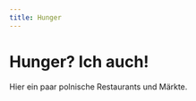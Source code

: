 ```yaml
---
title: Hunger
---
```


# Hunger? Ich auch!

Hier ein paar polnische Restaurants und Märkte.

<CardContainer>
    <CardColumn>
        <LocationCard 
            title="Okrąglak (Zapiekanki)" 
            subtitle="Estery 46, 31-056 Kraków, Poland" 
            link="https://goo.gl/maps/bKEt77y5uUNDfnXy9"
            tag="Polski"
            description="Hier gibts einen Zapiekanki Stand nach dem anderen, welcher schon sehr fette Sandwiches verkauft. Aufs Zapiekanki kommt oft irgendwas drauf, das sich wie n Pizzabelag anhört. Auf alle Fälle echt sättigend. Hier gibts ab und zu auch einen Flohmarkt." />
    </CardColumn>
    <CardColumn>
        <LocationCard 
            title="KRAK-REST" 
            subtitle="Grodzka 43, 31-001 Kraków, Poland" 
            link="https://goo.gl/maps/S11xW5K97bWQx9wp8"
            tag="Polski"
            description="Günstiges und echt gutes polnisches Essen." />
    </CardColumn>
    <CardColumn>
        <LocationCard 
            title="Górnik" 
            subtitle="Czysta 1, 31-121 Kraków, Poland" 
            link="https://goo.gl/maps/KKF8yayeSWxiXxEA7"
            tag="Polski"
            description="Hier gibts auch echt gutes polnisches Essen. Anscheinend auch beliebt bei Studenten und für ein paar Pierogi ist ein Besuch auf alle Fälle wert!" />
    </CardColumn>
    <CardColumn>
        <LocationCard 
            title="Stary Kleparz" 
            subtitle="Rynek Kleparski, 31-150 Kraków, Poland" 
            link="https://goo.gl/maps/Rr2ELv8mqzeuKzjX8"
            tag="Markt"
            description="Wenn du auf nem polnischen Markt einkaufen willst, dann bist du hier richtig." />
    </CardColumn>
    <CardColumn>
        <LocationCard 
            title="Plac Targowy Nowy Kleparz" 
            subtitle="Długa, 30-962 Kraków, Poland" 
            link="https://goo.gl/maps/NroaSkNWhkp1gkoh7"
            tag="Markt"
            description="Auch auf dem Markt gibts geile polnische Sachen von echt netten babcias." />
    </CardColumn>
    <CardColumn>
        <LocationCard 
            title="Pierogi MR Vincent" 
            subtitle="Bożego Ciała 12, 33-332 Kraków, Poland" 
            link="https://goo.gl/maps/UPPjFh2xi1fwZ6JDA"
            tag="Polski"
            description="Pierogi, Pierogi, Pierogi, Pierogi, Pierogi, Pierogi, Pierogi przepyszny." />
    </CardColumn>
</CardContainer>
